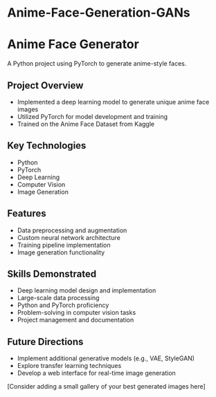 # Anime-Face-Generation-GANs
# Anime Face Generator

A Python project using PyTorch to generate anime-style faces.

## Project Overview

- Implemented a deep learning model to generate unique anime face images
- Utilized PyTorch for model development and training
- Trained on the Anime Face Dataset from Kaggle

## Key Technologies

- Python
- PyTorch
- Deep Learning
- Computer Vision
- Image Generation

## Features

- Data preprocessing and augmentation
- Custom neural network architecture
- Training pipeline implementation
- Image generation functionality


## Skills Demonstrated

- Deep learning model design and implementation
- Large-scale data processing
- Python and PyTorch proficiency
- Problem-solving in computer vision tasks
- Project management and documentation

## Future Directions

- Implement additional generative models (e.g., VAE, StyleGAN)
- Explore transfer learning techniques
- Develop a web interface for real-time image generation

[Consider adding a small gallery of your best generated images here]

